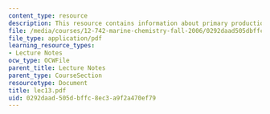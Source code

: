 ```yaml
---
content_type: resource
description: This resource contains information about primary production.
file: /media/courses/12-742-marine-chemistry-fall-2006/0292daad505dbffc8ec3a9f2a470ef79_lec13.pdf
file_type: application/pdf
learning_resource_types:
- Lecture Notes
ocw_type: OCWFile
parent_title: Lecture Notes
parent_type: CourseSection
resourcetype: Document
title: lec13.pdf
uid: 0292daad-505d-bffc-8ec3-a9f2a470ef79
---
```

